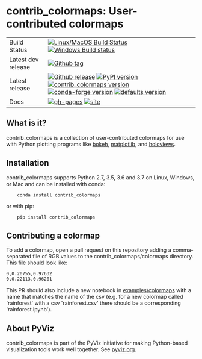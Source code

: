 # contrib_colormaps: User-contributed colormaps

|    |    |
| --- | --- |
| Build Status | [![Linux/MacOS Build Status](https://travis-ci.org/pyviz/contrib_colormaps.svg?branch=master)](https://travis-ci.org/pyviz/contrib_colormaps) [![Windows Build status](https://img.shields.io/appveyor/ci/pyviz/contrib_colormaps/master.svg?logo=appveyor)](https://ci.appveyor.com/project/pyviz/contrib_colormaps/branch/master) |
| Latest dev release | [![Github tag](https://img.shields.io/github/tag/pyviz/contrib_colormaps.svg?label=tag&colorB=11ccbb)](https://github.com/pyviz/contrib_colormaps/tags) |
| Latest release | [![Github release](https://img.shields.io/github/release/pyviz/contrib_colormaps.svg?label=tag&colorB=11ccbb)](https://github.com/pyviz/contrib_colormaps/releases) [![PyPI version](https://img.shields.io/pypi/v/contrib_colormaps.svg?colorB=cc77dd)](https://pypi.python.org/pypi/contrib_colormaps) [![contrib_colormaps version](https://img.shields.io/conda/v/pyviz/contrib_colormaps.svg?colorB=4488ff&style=flat)](https://anaconda.org/pyviz/contrib_colormaps) [![conda-forge version](https://img.shields.io/conda/v/conda-forge/contrib_colormaps.svg?label=conda%7Cconda-forge&colorB=4488ff)](https://anaconda.org/conda-forge/contrib_colormaps) [![defaults version](https://img.shields.io/conda/v/anaconda/contrib_colormaps.svg?label=conda%7Cdefaults&style=flat&colorB=4488ff)](https://anaconda.org/anaconda/contrib_colormaps) |
| Docs | [![gh-pages](https://img.shields.io/github/last-commit/pyviz/contrib_colormaps/gh-pages.svg)](https://github.com/pyviz/contrib_colormaps/tree/gh-pages) [![site](https://img.shields.io/website-up-down-green-red/http/contrib_colormaps.pyviz.org.svg)](http://contrib_colormaps.pyviz.org) |


## What is it?

contrib_colormaps is a collection of user-contributed colormaps
for use with Python plotting programs like
[bokeh](http://bokeh.pydata.org),
[matplotlib](http://matplotlib.org), and
[holoviews](http://holoviews.org).


## Installation

contrib_colormaps supports Python 2.7, 3.5, 3.6 and 3.7 on Linux, Windows,
or Mac and can be installed with conda:

```
    conda install contrib_colormaps
```

or with pip:

```
    pip install contrib_colormaps
```

## Contributing a colormap

To add a colormap, open a pull request on this repository adding a
comma-separated file of RGB values to the contrib_colormaps/colormaps
directory. This file should look like:

```
0,0.20755,0.97632
0,0.22113,0.96201
```

This PR should also include a new notebook in
[examples/colormaps](examples/colormaps) with a name that matches the
name of the csv (e.g. for a new colormap called 'rainforest' with a csv
'rainforest.csv' there should be a corresponding 'rainforest.ipynb').

## About PyViz

contrib_colormaps is part of the PyViz initiative for making Python-based
visualization tools work well together. See [pyviz.org](http://pyviz.org).
